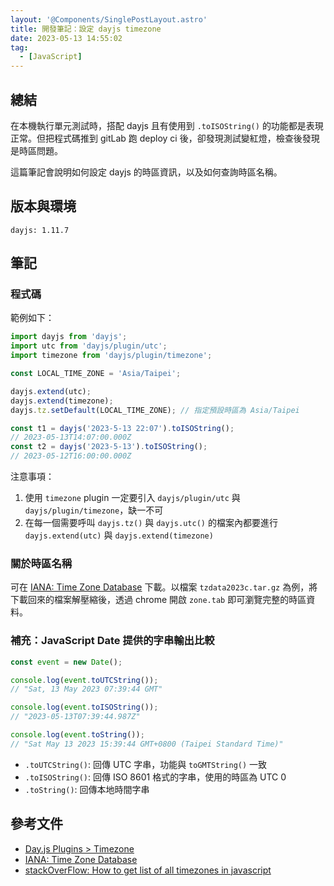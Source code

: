 ```yaml
---
layout: '@Components/SinglePostLayout.astro'
title: 開發筆記：設定 dayjs timezone
date: 2023-05-13 14:55:02
tag:
  - [JavaScript]
---
```


## 總結

在本機執行單元測試時，搭配 dayjs 且有使用到 `.toISOString()` 的功能都是表現正常。但把程式碼推到 gitLab 跑 deploy ci 後，卻發現測試變紅燈，檢查後發現是時區問題。

這篇筆記會說明如何設定 dayjs 的時區資訊，以及如何查詢時區名稱。

## 版本與環境

```
dayjs: 1.11.7
```

## 筆記

### 程式碼

範例如下：

```ts
import dayjs from 'dayjs';
import utc from 'dayjs/plugin/utc';
import timezone from 'dayjs/plugin/timezone';

const LOCAL_TIME_ZONE = 'Asia/Taipei';

dayjs.extend(utc);
dayjs.extend(timezone);
dayjs.tz.setDefault(LOCAL_TIME_ZONE); // 指定預設時區為 Asia/Taipei

const t1 = dayjs('2023-5-13 22:07').toISOString();
// 2023-05-13T14:07:00.000Z
const t2 = dayjs('2023-5-13').toISOString();
// 2023-05-12T16:00:00.000Z
```

注意事項：

1. 使用 `timezone` plugin 一定要引入 `dayjs/plugin/utc` 與 `dayjs/plugin/timezone`，缺一不可
2. 在每一個需要呼叫 `dayjs.tz()` 與 `dayjs.utc()` 的檔案內都要進行 `dayjs.extend(utc)` 與 `dayjs.extend(timezone)`

### 關於時區名稱

可在 [IANA: Time Zone Database](https://www.iana.org/time-zones) 下載。以檔案 `tzdata2023c.tar.gz` 為例，將下載回來的檔案解壓縮後，透過 chrome 開啟 `zone.tab` 即可瀏覽完整的時區資料。

### 補充：JavaScript Date 提供的字串輸出比較

```ts
const event = new Date();

console.log(event.toUTCString());
// "Sat, 13 May 2023 07:39:44 GMT"

console.log(event.toISOString());
// "2023-05-13T07:39:44.987Z"

console.log(event.toString());
// "Sat May 13 2023 15:39:44 GMT+0800 (Taipei Standard Time)"
```

- `.toUTCString()`: 回傳 UTC 字串，功能與 `toGMTString()` 一致
- `.toISOString()`: 回傳 ISO 8601 格式的字串，使用的時區為 UTC 0
- `.toString()`: 回傳本地時間字串

## 參考文件

- [Day.js Plugins > Timezone](https://day.js.org/docs/en/plugin/timezone)
- [IANA: Time Zone Database](https://www.iana.org/time-zones)
- [stackOverFlow: How to get list of all timezones in javascript](https://stackoverflow.com/questions/38399465/how-to-get-list-of-all-timezones-in-javascript)
